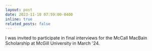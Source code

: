 ```yaml
---
layout: post
date: 2023-11-10 07:59:00-0400
inline: true
related_posts: false
---
```


I was invited to participate in final interviews for the McCall MacBain Scholarship at McGill University in March '24. 
